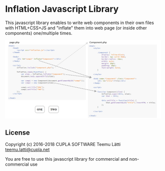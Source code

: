 # Inflation Javascript Library

This javascript library enables to write web components in their own files with HTML+CSS+JS and "inflate" them into web page (or inside other components) one/multiple times.

![alt text](Example_Image.png?raw=true "Example")

License
-------

Copyright (c) 2016-2018 CUPLA SOFTWARE Teemu Lätti teemu.latti@cupla.net

You are free to use this javascript library for commercial and non-commercial use
